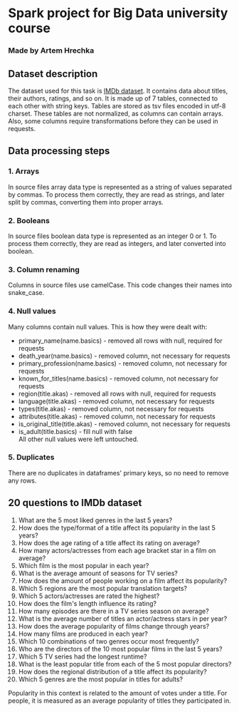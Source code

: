 # Spark project for Big Data university course
### Made by Artem Hrechka

## Dataset description
The dataset used for this task is [IMDb dataset](https://developer.imdb.com/non-commercial-datasets/). 
It contains data about titles, their authors, ratings, and so on. It is made up 
of 7 tables, connected to each other with string keys. Tables are stored as tsv 
files encoded in utf-8 charset. These tables are not normalized, as columns can 
contain arrays. Also, some columns require transformations before they can be 
used in requests.

## Data processing steps
### 1. Arrays
In source files array data type is represented as a string of values separated
by commas. To process them correctly, they are read as strings, and later split
by commas, converting them into proper arrays.
### 2. Booleans
In source files boolean data type is represented as an integer 0 or 1. To process 
them correctly, they are read as integers, and later converted into boolean.
### 3. Column renaming
Columns in source files use camelCase. This code changes their names into snake_case.
### 4. Null values
Many columns contain null values. This is how they were dealt with:
- primary_name(name.basics) - removed all rows with null, required for requests
- death_year(name.basics) - removed column, not necessary for requests
- primary_profession(name.basics) - removed column, not necessary for requests
- known_for_titles(name.basics) - removed column, not necessary for requests
- region(title.akas) - removed all rows with null, required for requests
- language(title.akas) - removed column, not necessary for requests
- types(title.akas) - removed column, not necessary for requests
- attributes(title.akas) - removed column, not necessary for requests
- is_original_title(title.akas) - removed column, not necessary for requests
- is_adult(title.basics) - fill null with false  
All other null values were left untouched.
### 5. Duplicates
There are no duplicates in dataframes' primary keys, so no need to remove any rows.

## 20 questions to IMDb dataset
1. What are the 5 most liked genres in the last 5 years?
2. How does the type/format of a title affect its popularity in the last 5 years?
3. How does the age rating of a title affect its rating on average?
4. How many actors/actresses from each age bracket star in a film on average?
5. Which film is the most popular in each year?
6. What is the average amount of seasons for TV series?
7. How does the amount of people working on a film affect its popularity?
8. Which 5 regions are the most popular translation targets?
9. Which 5 actors/actresses are rated the highest?
10. How does the film's length influence its rating?
11. How many episodes are there in a TV series season on average?
12. What is the average number of titles an actor/actress stars in per year?
13. How does the average popularity of films change through years?
14. How many films are produced in each year?
15. Which 10 combinations of two genres occur most frequently?
16. Who are the directors of the 10 most popular films in the last 5 years?
17. Which 5 TV series had the longest runtime?
18. What is the least popular title from each of the 5 most popular directors?
19. How does the regional distribution of a title affect its popularity?
20. Which 5 genres are the most popular in titles for adults?

Popularity in this context is related to the amount of votes under a title. 
For people, it is measured as an average popularity of titles they participated in.